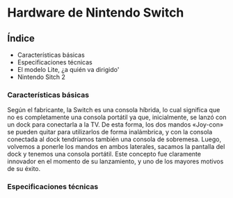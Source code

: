 # Hardware de Nintendo Switch
## Índice
* Características básicas 
* Especificaciones técnicas
* El modelo Lite, ¿a quién va dirigido'
* Nintendo Sitch 2
### Características básicas 
Según el fabricante, la Switch es una consola híbrida, lo cual significa que no es completamente una consola portátil ya que, inicialmente, se lanzó con un dock para conectarla a la TV. De esta forma, los dos mandos «Joy-con» se pueden quitar para utilizarlos de forma inalámbrica, y con la consola conectada al dock tendríamos también una consola de sobremesa. Luego, volvemos a ponerle los mandos en ambos laterales, sacamos la pantalla del dock y tenemos una consola portátil. Este concepto fue claramente innovador en el momento de su lanzamiento, y uno de los mayores motivos de su éxito.
### Especificaciones técnicas

